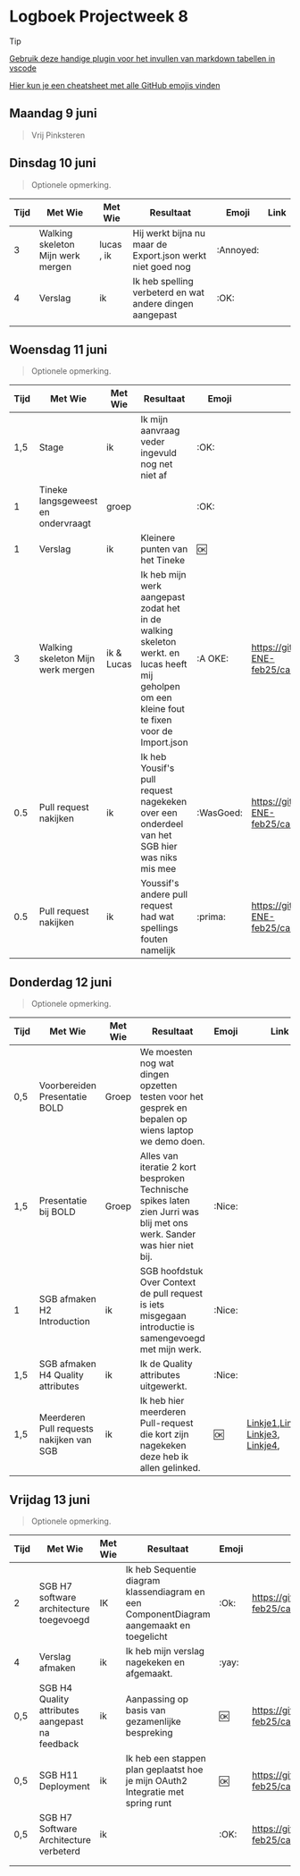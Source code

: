 # Logboek Projectweek 8

> [!TIP]
> [Gebruik deze handige plugin voor het invullen van markdown tabellen in vscode](https://marketplace.visualstudio.com/items?itemName=zaaack.markdown-editor)
>
> [Hier kun je een cheatsheet met alle GitHub emojis vinden](https://github.com/ikatyang/emoji-cheat-sheet/blob/master/README.md)

## Maandag 9 juni

> Vrij Pinksteren


## Dinsdag 10 juni

> Optionele opmerking.


| Tijd | Met Wie                           | Met Wie    | Resultaat                                                  | Emoji     | Link |
|:-----|-----------------------------------|------------|------------------------------------------------------------|-----------|------|
| 3    | Walking skeleton Mijn werk mergen | lucas , ik | Hij werkt bijna nu maar de Export.json werkt niet goed nog | :Annoyed: |      |
| 4    | Verslag                           | ik         | Ik heb spelling verbeterd en wat andere dingen aangepast   | :OK:      |      |
|      |                                   |            |                                                            |           |      |

## Woensdag 11 juni

> Optionele opmerking.


| Tijd | Met Wie                            | Met Wie    | Resultaat                                                                                                                                      | Emoji     | Link                                                  |
|:-----|------------------------------------|------------|------------------------------------------------------------------------------------------------------------------------------------------------|-----------|-------------------------------------------------------|
| 1,5  | Stage                              | ik         | Ik mijn aanvraag veder ingevuld nog net niet af                                                                                                | :OK:      |                                                       |
| 1    | Tineke langsgeweest en ondervraagt | groep      |                                                                                                                                                | :OK:      |                                                       |
| 1    | Verslag                            | ik         | Kleinere punten van het Tineke                                                                                                                 | :ok:      |                                                       |
| 3    | Walking skeleton Mijn werk mergen  | ik & Lucas | Ik heb mijn werk aangepast zodat het in de walking skeleton werkt. en lucas heeft mij geholpen om een kleine fout te fixen voor de Import.json | :A OKE:   | https://github.com/AIM-ENE-feb25/castlevania/pull/232 |
| 0.5  | Pull request nakijken              | ik         | Ik heb Yousif's pull request nagekeken over een onderdeel van het SGB hier was niks mis mee                                                    | :WasGoed: | https://github.com/AIM-ENE-feb25/castlevania/pull/236 |
| 0.5  | Pull request nakijken              | ik         | Youssif's andere pull request had wat spellings fouten namelijk                                                                                | :prima:   | https://github.com/AIM-ENE-feb25/castlevania/pull/238 |

## Donderdag 12 juni

> Optionele opmerking.


| Tijd | Met Wie                                  | Met Wie | Resultaat                                                                                                               | Emoji  | Link                                                                                                                                                                                                                                                                   |
|:-----|------------------------------------------|---------|-------------------------------------------------------------------------------------------------------------------------|--------|------------------------------------------------------------------------------------------------------------------------------------------------------------------------------------------------------------------------------------------------------------------------|
| 0,5  | Voorbereiden Presentatie BOLD            | Groep   | We moesten nog wat dingen opzetten testen voor het gesprek en bepalen op wiens laptop we demo doen.                     |        |                                                                                                                                                                                                                                                                        |
| 1,5  | Presentatie bij BOLD                     | Groep   | Alles van iteratie 2 kort besproken Technische spikes laten zien Jurri was blij met ons werk. Sander was hier niet bij. | :Nice: |                                                                                                                                                                                                                                                                        |
| 1    | SGB afmaken H2 Introduction              | ik      | SGB hoofdstuk Over Context de pull request is iets misgegaan introductie is samengevoegd met mijn werk.                 | :Nice: |                                                                                                                                                                                                                                                                        |
| 1,5  | SGB afmaken H4 Quality attributes        | ik      | Ik de Quality attributes uitgewerkt.                                                                                    | :Nice: |                                                                                                                                                                                                                                                                        |
| 1,5  | Meerderen Pull requests nakijken van SGB | ik      | Ik heb hier meerderen Pull-request die kort zijn nagekeken deze heb ik allen gelinked.                                  | :ok:   | [Linkje1](https://github.com/AIM-ENE-feb25/castlevania/pull/265),[Linkje2](https://github.com/AIM-ENE-feb25/castlevania/pull/262), [Linkje3](https://github.com/AIM-ENE-feb25/castlevania/pull/258), [Linkje4](https://github.com/AIM-ENE-feb25/castlevania/pull/263), |

## Vrijdag 13 juni

> Optionele opmerking.

| Tijd | Met Wie                                         | Met Wie | Resultaat                                                                                | Emoji | Link                                                                                         |
|:-----|-------------------------------------------------|---------|------------------------------------------------------------------------------------------|-------|----------------------------------------------------------------------------------------------|
| 2    | SGB H7 software architecture toegevoegd         | IK      | Ik heb Sequentie diagram klassendiagram en een ComponentDiagram aangemaakt en toegelicht | :Ok:  | https://github.com/AIM-ENE-feb25/castlevania/commit/ba78409dba8d1a3591e415323e7f7ab80a0696da |
| 4    | Verslag afmaken                                 | ik      | Ik heb mijn verslag nagekeken en afgemaakt.                                              | :yay: |                                                                                              |
| 0,5  | SGB H4 Quality attributes aangepast na feedback | ik      | Aanpassing op basis van gezamenlijke bespreking                                          | :ok:  | https://github.com/AIM-ENE-feb25/castlevania/commit/ae3f3b5978be9aefe4b8ddcee8e76912685f78e8 |
| 0,5  | SGB H11 Deployment                              | ik      | Ik heb een stappen plan geplaatst hoe je mijn OAuth2 Integratie met spring runt          | :ok:  | https://github.com/AIM-ENE-feb25/castlevania/commit/2ff6c70752370d796f9f5a9cc8006f6cb9b456d7 |
| 0,5  | SGB H7 Software Architecture verbeterd          | ik      |                                                                                          | :OK:  | https://github.com/AIM-ENE-feb25/castlevania/commit/bffb715a2b8ff2dcf71b72c48a76333357c3c0dd |
|      |                                                 |         |                                                                                          |       |                                                                                              |
|      |                                                 |         |                                                                                          |       |                                                                                              |

